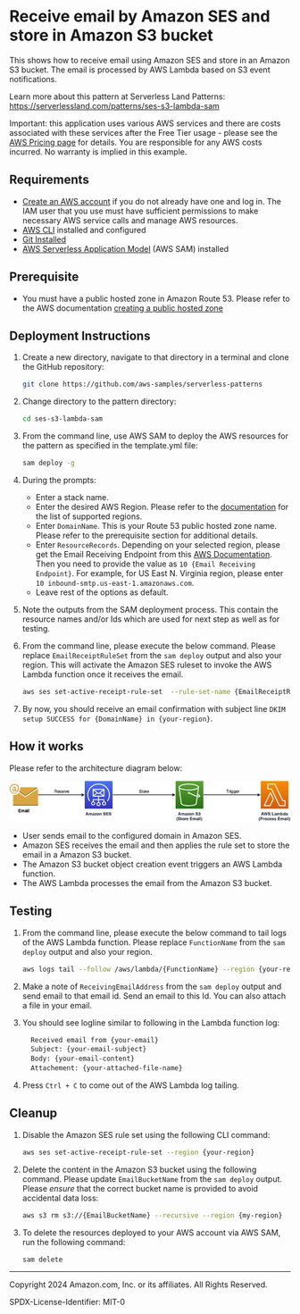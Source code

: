 # Receive email by Amazon SES and store in Amazon S3 bucket

This shows how to receive email using Amazon SES and store in an Amazon S3 bucket. The email is processed by AWS Lambda based on S3 event notifications.

Learn more about this pattern at Serverless Land Patterns: https://serverlessland.com/patterns/ses-s3-lambda-sam

Important: this application uses various AWS services and there are costs associated with these services after the Free Tier usage - please see the [AWS Pricing page](https://aws.amazon.com/pricing/) for details. You are responsible for any AWS costs incurred. No warranty is implied in this example.

## Requirements

- [Create an AWS account](https://portal.aws.amazon.com/gp/aws/developer/registration/index.html) if you do not already have one and log in. The IAM user that you use must have sufficient permissions to make necessary AWS service calls and manage AWS resources.
- [AWS CLI](https://docs.aws.amazon.com/cli/latest/userguide/install-cliv2.html) installed and configured
- [Git Installed](https://git-scm.com/book/en/v2/Getting-Started-Installing-Git)
- [AWS Serverless Application Model](https://docs.aws.amazon.com/serverless-application-model/latest/developerguide/serverless-sam-cli-install.html) (AWS SAM) installed

## Prerequisite
- You must have a public hosted zone in Amazon Route 53. Please refer to the AWS documentation [creating a public hosted zone](https://docs.aws.amazon.com/Route53/latest/DeveloperGuide/CreatingHostedZone.html)

## Deployment Instructions

1. Create a new directory, navigate to that directory in a terminal and clone the GitHub repository:
   ```bash
   git clone https://github.com/aws-samples/serverless-patterns
   ```
2. Change directory to the pattern directory:
   ```bash
   cd ses-s3-lambda-sam
   ```
3. From the command line, use AWS SAM to deploy the AWS resources for the pattern as specified in the template.yml file:
   ```bash
   sam deploy -g
   ```
4. During the prompts:

   - Enter a stack name. 
   - Enter the desired AWS Region. Please refer to the [documentation](https://docs.aws.amazon.com/ses/latest/dg/regions.html#region-receive-email) for the list of supported regions.
   - Enter `DomainName`. This is your Route 53 public hosted zone name. Please refer to the prerequisite section for additional details.
   - Enter `ResourceRecords`. Depending on your selected region, please get the Email Receiving Endpoint from this [AWS Documentation](https://docs.aws.amazon.com/ses/latest/dg/regions.html#region-receive-email). Then you need to provide the value as `10 {Email Receiving Endpoint}`. For example, for US East N. Virginia region, please enter `10 inbound-smtp.us-east-1.amazonaws.com`. 
   - Leave rest of the options as default.

5. Note the outputs from the SAM deployment process. This contain the resource names and/or Ids which are used for next step as well as for testing.

6. From the command line, please execute the below command. Please replace `EmailReceiptRuleSet` from the `sam deploy` output and also your region. This will activate the Amazon SES ruleset to invoke the AWS Lambda function once it receives the email.
   ```bash
   aws ses set-active-receipt-rule-set  --rule-set-name {EmailReceiptRuleSet} --region {your-region}
   ```

7. By now, you should receive an email confirmation with subject line `DKIM setup SUCCESS for {DomainName} in {your-region}`. 


## How it works


Please refer to the architecture diagram below:

![End to End Architecture](images/architecture.png)

* User sends email to the configured domain in Amazon SES.
* Amazon SES receives the email and then applies the rule set to store the email in a Amazon S3 bucket. 
* The Amazon S3 bucket object creation event triggers an AWS Lambda function.
* The AWS Lambda processes the email from the Amazon S3 bucket.

## Testing


1. From the command line, please execute the below command to tail logs of the AWS Lambda function. Please replace `FunctionName` from the `sam deploy` output and also your region. 
   ```bash
   aws logs tail --follow /aws/lambda/{FunctionName} --region {your-region}
   ```


2. Make a note of `ReceivingEmailAddress` from the `sam deploy` output and send email to that email id. Send an email to this Id. You can also attach a file in your email.


3. You should see logline similar to following in the Lambda function log: 
   ```bash
     Received email from {your-email}
     Subject: {your-email-subject}
     Body: {your-email-content}
     Attachement: {your-attached-file-name}
   ```

4. Press `Ctrl + C` to come out of the AWS Lambda log tailing.

## Cleanup

1. Disable the Amazon SES rule set using the following CLI command:
   ```bash
   aws ses set-active-receipt-rule-set --region {your-region}
   ```

2. Delete the content in the Amazon S3 bucket using the following command. Please update `EmailBucketName` from the `sam deploy` output. Please *ensure* that the correct bucket name is provided to avoid accidental data loss:
   ```bash
   aws s3 rm s3://{EmailBucketName} --recursive --region {my-region}
   ```

3. To delete the resources deployed to your AWS account via AWS SAM, run the following command:
   ```bash
   sam delete
   ```

---

Copyright 2024 Amazon.com, Inc. or its affiliates. All Rights Reserved.

SPDX-License-Identifier: MIT-0
